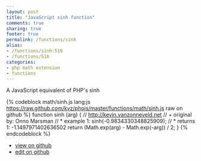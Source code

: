 ```yaml
---
layout: post
title: "JavaScript sinh function"
comments: true
sharing: true
footer: true
permalink: /functions/sinh
alias:
- /functions/sinh:516
- /functions/516
categories:
- php math extension
- functions
---
```

A JavaScript equivalent of PHP's sinh

<!-- more -->

{% codeblock math/sinh.js lang:js https://raw.github.com/kvz/phpjs/master/functions/math/sinh.js raw on github %}
function sinh (arg) {
    // http://kevin.vanzonneveld.net
    // +   original by: Onno Marsman
    // *     example 1: sinh(-0.9834330348825909);
    // *     returns 1: -1.1497971402636502
    return (Math.exp(arg) - Math.exp(-arg)) / 2;
}
{% endcodeblock %}

 - [view on github](https://github.com/kvz/phpjs/blob/master/functions/math/sinh.js)
 - [edit on github](https://github.com/kvz/phpjs/edit/master/functions/math/sinh.js)

